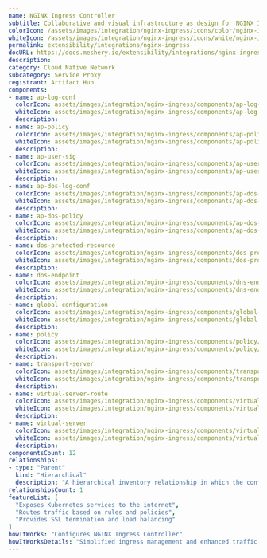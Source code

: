 ```yaml
---
name: NGINX Ingress Controller
subtitle: Collaborative and visual infrastructure as design for NGINX Ingress Controller
colorIcon: /assets/images/integration/nginx-ingress/icons/color/nginx-ingress-color.svg
whiteIcon: /assets/images/integration/nginx-ingress/icons/white/nginx-ingress-white.svg
permalink: extensibility/integrations/nginx-ingress
docURL: https://docs.meshery.io/extensibility/integrations/nginx-ingress
description: 
category: Cloud Native Network
subcategory: Service Proxy
registrant: Artifact Hub
components: 
- name: ap-log-conf
  colorIcon: assets/images/integration/nginx-ingress/components/ap-log-conf/icons/color/ap-log-conf-color.svg
  whiteIcon: assets/images/integration/nginx-ingress/components/ap-log-conf/icons/white/ap-log-conf-white.svg
  description: 
- name: ap-policy
  colorIcon: assets/images/integration/nginx-ingress/components/ap-policy/icons/color/ap-policy-color.svg
  whiteIcon: assets/images/integration/nginx-ingress/components/ap-policy/icons/white/ap-policy-white.svg
  description: 
- name: ap-user-sig
  colorIcon: assets/images/integration/nginx-ingress/components/ap-user-sig/icons/color/ap-user-sig-color.svg
  whiteIcon: assets/images/integration/nginx-ingress/components/ap-user-sig/icons/white/ap-user-sig-white.svg
  description: 
- name: ap-dos-log-conf
  colorIcon: assets/images/integration/nginx-ingress/components/ap-dos-log-conf/icons/color/ap-dos-log-conf-color.svg
  whiteIcon: assets/images/integration/nginx-ingress/components/ap-dos-log-conf/icons/white/ap-dos-log-conf-white.svg
  description: 
- name: ap-dos-policy
  colorIcon: assets/images/integration/nginx-ingress/components/ap-dos-policy/icons/color/ap-dos-policy-color.svg
  whiteIcon: assets/images/integration/nginx-ingress/components/ap-dos-policy/icons/white/ap-dos-policy-white.svg
  description: 
- name: dos-protected-resource
  colorIcon: assets/images/integration/nginx-ingress/components/dos-protected-resource/icons/color/dos-protected-resource-color.svg
  whiteIcon: assets/images/integration/nginx-ingress/components/dos-protected-resource/icons/white/dos-protected-resource-white.svg
  description: 
- name: dns-endpoint
  colorIcon: assets/images/integration/nginx-ingress/components/dns-endpoint/icons/color/dns-endpoint-color.svg
  whiteIcon: assets/images/integration/nginx-ingress/components/dns-endpoint/icons/white/dns-endpoint-white.svg
  description: 
- name: global-configuration
  colorIcon: assets/images/integration/nginx-ingress/components/global-configuration/icons/color/global-configuration-color.svg
  whiteIcon: assets/images/integration/nginx-ingress/components/global-configuration/icons/white/global-configuration-white.svg
  description: 
- name: policy
  colorIcon: assets/images/integration/nginx-ingress/components/policy/icons/color/policy-color.svg
  whiteIcon: assets/images/integration/nginx-ingress/components/policy/icons/white/policy-white.svg
  description: 
- name: transport-server
  colorIcon: assets/images/integration/nginx-ingress/components/transport-server/icons/color/transport-server-color.svg
  whiteIcon: assets/images/integration/nginx-ingress/components/transport-server/icons/white/transport-server-white.svg
  description: 
- name: virtual-server-route
  colorIcon: assets/images/integration/nginx-ingress/components/virtual-server-route/icons/color/virtual-server-route-color.svg
  whiteIcon: assets/images/integration/nginx-ingress/components/virtual-server-route/icons/white/virtual-server-route-white.svg
  description: 
- name: virtual-server
  colorIcon: assets/images/integration/nginx-ingress/components/virtual-server/icons/color/virtual-server-color.svg
  whiteIcon: assets/images/integration/nginx-ingress/components/virtual-server/icons/white/virtual-server-white.svg
  description: 
componentsCount: 12
relationships: 
- type: "Parent"
  kind: "Hierarchical"
  description: "A hierarchical inventory relationship in which the configuration of (parent) component is patched with the configuration of other (child) component. E.g Secret->Pod, ConfigMaps->Deployment, etc..."
relationshipsCount: 1
featureList: [
  "Exposes Kubernetes services to the internet",
  "Routes traffic based on rules and policies",
  "Provides SSL termination and load balancing"
]
howItWorks: "Configures NGINX Ingress Controller"
howItWorksDetails: "Simplified ingress management and enhanced traffic routing in Kubernetes"
---
```

